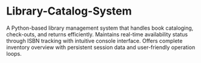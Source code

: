 # Library-Catalog-System
A Python-based library management system that handles book cataloging, check-outs, and returns efficiently. Maintains real-time availability status through ISBN tracking with intuitive console interface. Offers complete inventory overview with persistent session data and user-friendly operation loops.
